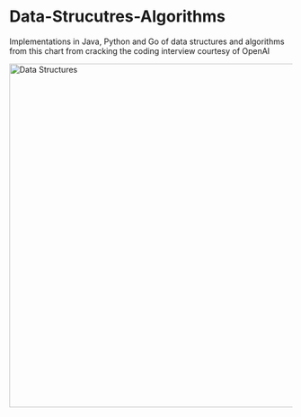 # Data-Strucutres-Algorithms
Implementations in Java, Python and Go of data structures and algorithms from this chart from cracking the coding interview courtesy of OpenAI


<img width="612" alt="Data Structures" src="https://user-images.githubusercontent.com/69249444/169870998-3fbdcb5a-21f0-49fd-b282-4bb888d96ac9.png">
